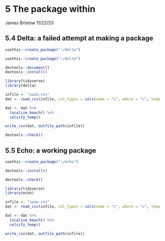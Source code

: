 5 The package within
================
James Bristow
11/22/23

## 5.4 Delta: a failed attempt at making a package

``` r
usethis::create_package("~/delta")
```

``` r
usethis::create_package("~/delta")
```

``` r
devtools::document()
devtools::install()
```

``` r
library(tidyverse)
library(delta)

infile <- "swim.csv"
dat <- read_csv(infile, col_types = cols(name = "c", where = "c", temp = "d"))

dat <- dat %>% 
  localize_beach() %>% 
  celsify_temp()

write_csv(dat, outfile_path(infile))
```

``` r
devtools::check()
```

## 5.5 Echo: a working package

``` r
usethis::create_package("~/echo")
```

``` r
devtools::install()
```

``` r
devtools::check()
```

``` r
library(tidyverse)
library(echo)

infile <- "swim.csv"
dat <- read_csv(infile, col_types = cols(name = "c", where = "c", temp = "d"))

dat <- dat %>% 
  localize_beach() %>% 
  celsify_temp()

write_csv(dat, outfile_path(infile))
```
